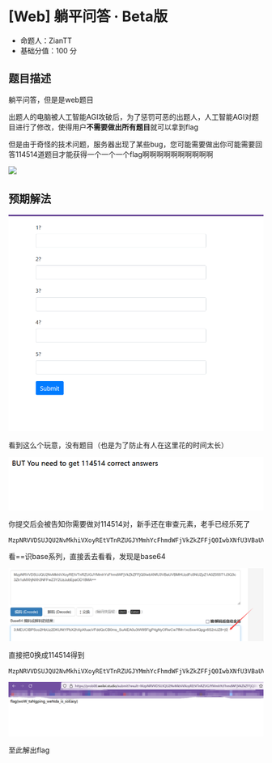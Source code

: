 # [Web] 躺平问答 · Beta版

- 命题人：ZianTT
- 基础分值：100 分

## 题目描述

躺平问答，但是是web题目

出题人的电脑被人工智能AGI攻破后，为了惩罚可恶的出题人，人工智能AGI对题目进行了修改，使得用户**不需要做出所有题目**就可以拿到flag

但是由于奇怪的技术问题，服务器出现了某些bug，您可能需要做出你可能需要回答114514道题目才能获得一个一个一个flag啊啊啊啊啊啊啊啊啊啊

![](https://oss.wearos.me/file/wmtest/tangpingcup/2.png)

## 预期解法

![1674635209055](assets/1674635209055.png)

看到这么个玩意，没有题目（也是为了防止有人在这里花的时间太长）

![1674635334310](assets/1674635334310.png)

你提交后会被告知你需要做对114514对，新手还在审查元素，老手已经乐死了

```base64
MzpNRVVDSUJQU2NvMkhiVXoyREtVTnRZUGJYMmhYcFhmdWFjVkZkZFFjQ0IwbXNfU3VBaUVBMHUzdFc5NUZpZ1A0Z055T1J3Q3c3Zk1uMXhjNXh3NFFwZ3Y2UzJubEpaOD18MA==
```

看==识base系列，直接丢去看看，发现是base64

![1674635418167](assets/1674635418167.png)

直接把0换成114514得到

```
MzpNRVVDSUJQU2NvMkhiVXoyREtVTnRZUGJYMmhYcFhmdWFjVkZkZFFjQ0IwbXNfU3VBaUVBMHUzdFc5NUZpZ1A0Z055T1J3Q3c3Zk1uMXhjNXh3NFFwZ3Y2UzJubEpaOD18MTE0NTE0
```

![1674635483233](assets/1674635483233.png)

至此解出flag
